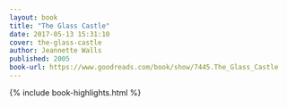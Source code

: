 ```yaml
---
layout: book
title: "The Glass Castle"
date: 2017-05-13 15:31:10
cover: the-glass-castle
author: Jeannette Walls
published: 2005
book-url: https://www.goodreads.com/book/show/7445.The_Glass_Castle
---
```


{% include book-highlights.html %}
